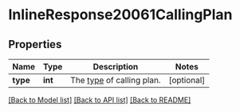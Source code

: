 # InlineResponse20061CallingPlan

## Properties
Name | Type | Description | Notes
------------ | ------------- | ------------- | -------------
**type** | **int** | The [type](https://marketplace.zoom.us/docs/api-reference/other-references/plans#zoom-phone-calling-plans) of calling plan. | [optional] 

[[Back to Model list]](../README.md#documentation-for-models) [[Back to API list]](../README.md#documentation-for-api-endpoints) [[Back to README]](../README.md)



